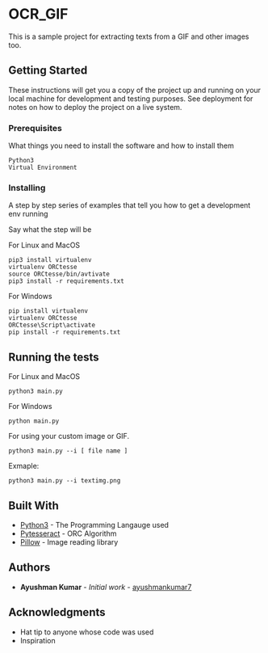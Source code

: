 # OCR_GIF

This is a sample project for extracting texts from a GIF and other images too.

## Getting Started

These instructions will get you a copy of the project up and running on your local machine for development and testing purposes. See deployment for notes on how to deploy the project on a live system.

### Prerequisites

What things you need to install the software and how to install them

```
Python3
Virtual Environment
```

### Installing

A step by step series of examples that tell you how to get a development env running

Say what the step will be

For Linux and MacOS
```
pip3 install virtualenv
virtualenv ORCtesse
source ORCtesse/bin/avtivate
pip3 install -r requirements.txt
```

For Windows

```
pip install virtualenv
virtualenv ORCtesse
ORCtesse\Script\activate
pip install -r requirements.txt
```
## Running the tests

For Linux and MacOS
```
python3 main.py
```
For Windows

```
python main.py
```

For using your custom image or GIF.

```
python3 main.py --i [ file name ]
```
Exmaple: 
```
python3 main.py --i textimg.png
```
## Built With

* [Python3](http://www.python.org) - The Programming Langauge used
* [Pytesseract](https://github.com/madmaze/pytesseract) - ORC Algorithm
* [Pillow](https://github.com/python-pillow/Pillow) - Image reading library




## Authors

* **Ayushman Kumar** - *Initial work* - [ayushmankumar7](https://github.com/ayushmankumar7)


## Acknowledgments

* Hat tip to anyone whose code was used
* Inspiration
